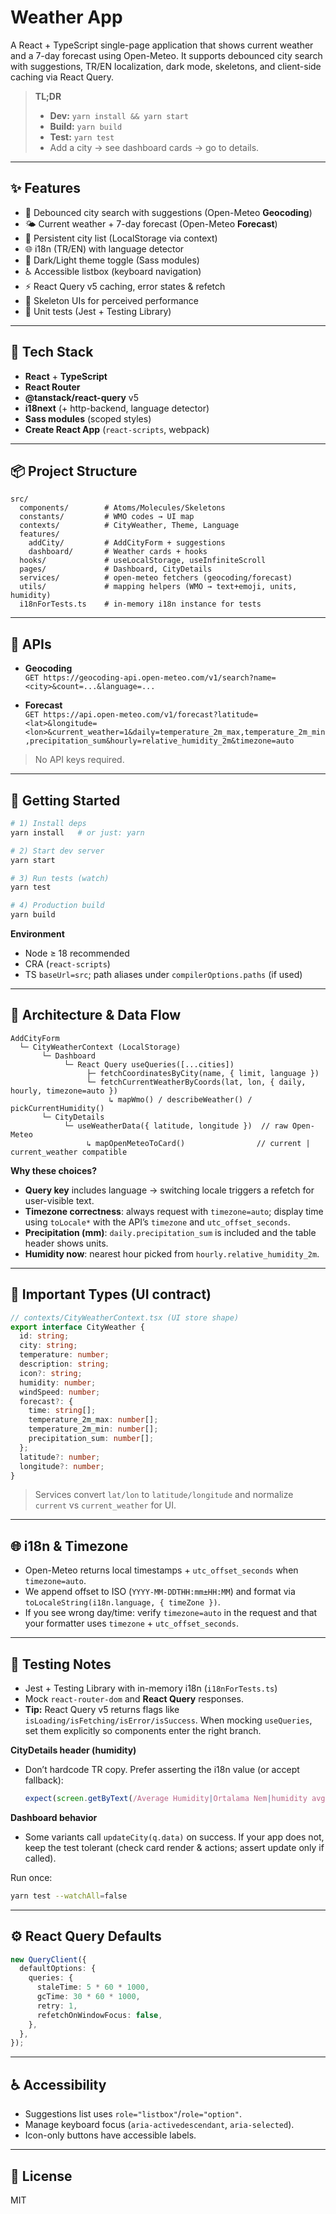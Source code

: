 # Weather App

A React + TypeScript single-page application that shows current weather and a 7-day forecast using Open-Meteo. It supports debounced city search with suggestions, TR/EN localization, dark mode, skeletons, and client-side caching via React Query.

> **TL;DR**
>
> - **Dev:** `yarn install && yarn start`
> - **Build:** `yarn build`
> - **Test:** `yarn test`
> - Add a city → see dashboard cards → go to details.

---

## ✨ Features

- 🔎 Debounced city search with suggestions (Open-Meteo **Geocoding**)
- 🌤️ Current weather + 7-day forecast (Open-Meteo **Forecast**)
- 💾 Persistent city list (LocalStorage via context)
- 🌐 i18n (TR/EN) with language detector
- 🌙 Dark/Light theme toggle (Sass modules)
- ♿ Accessible listbox (keyboard navigation)
- ⚡ React Query v5 caching, error states & refetch
- 🦴 Skeleton UIs for perceived performance
- 🧪 Unit tests (Jest + Testing Library)

---

## 🧱 Tech Stack

- **React** + **TypeScript**
- **React Router**
- **@tanstack/react-query** v5
- **i18next** (+ http-backend, language detector)
- **Sass modules** (scoped styles)
- **Create React App** (`react-scripts`, webpack)

---

## 📦 Project Structure

```
src/
  components/        # Atoms/Molecules/Skeletons
  constants/         # WMO codes → UI map
  contexts/          # CityWeather, Theme, Language
  features/
    addCity/         # AddCityForm + suggestions
    dashboard/       # Weather cards + hooks
  hooks/             # useLocalStorage, useInfiniteScroll
  pages/             # Dashboard, CityDetails
  services/          # open-meteo fetchers (geocoding/forecast)
  utils/             # mapping helpers (WMO → text+emoji, units, humidity)
  i18nForTests.ts    # in-memory i18n instance for tests
```

---

## 🔌 APIs

- **Geocoding**  
  `GET https://geocoding-api.open-meteo.com/v1/search?name=<city>&count=...&language=...`

- **Forecast**  
  `GET https://api.open-meteo.com/v1/forecast?latitude=<lat>&longitude=<lon>&current_weather=1&daily=temperature_2m_max,temperature_2m_min,precipitation_sum&hourly=relative_humidity_2m&timezone=auto`

> No API keys required.

---

## 🚀 Getting Started

```bash
# 1) Install deps
yarn install   # or just: yarn

# 2) Start dev server
yarn start

# 3) Run tests (watch)
yarn test

# 4) Production build
yarn build
```

**Environment**

- Node ≥ 18 recommended
- CRA (`react-scripts`)
- TS `baseUrl=src`; path aliases under `compilerOptions.paths` (if used)

---

## 🧠 Architecture & Data Flow

```
AddCityForm
  └─ CityWeatherContext (LocalStorage)
       └─ Dashboard
            └─ React Query useQueries([...cities])
                 ├─ fetchCoordinatesByCity(name, { limit, language })
                 └─ fetchCurrentWeatherByCoords(lat, lon, { daily, hourly, timezone=auto })
                      ↳ mapWmo() / describeWeather() / pickCurrentHumidity()
       └─ CityDetails
            └─ useWeatherData({ latitude, longitude })  // raw Open-Meteo
                 ↳ mapOpenMeteoToCard()                // current | current_weather compatible
```

**Why these choices?**

- **Query key** includes language → switching locale triggers a refetch for user-visible text.
- **Timezone correctness**: always request with `timezone=auto`; display time using `toLocale*` with the API’s `timezone` and `utc_offset_seconds`.
- **Precipitation (mm)**: `daily.precipitation_sum` is included and the table header shows units.
- **Humidity now**: nearest hour picked from `hourly.relative_humidity_2m`.

---

## 🧩 Important Types (UI contract)

```ts
// contexts/CityWeatherContext.tsx (UI store shape)
export interface CityWeather {
  id: string;
  city: string;
  temperature: number;
  description: string;
  icon?: string;
  humidity: number;
  windSpeed: number;
  forecast?: {
    time: string[];
    temperature_2m_max: number[];
    temperature_2m_min: number[];
    precipitation_sum: number[];
  };
  latitude?: number;
  longitude?: number;
}
```

> Services convert `lat/lon` to `latitude/longitude` and normalize `current` vs `current_weather` for UI.

---

## 🌐 i18n & Timezone

- Open-Meteo returns local timestamps + `utc_offset_seconds` when `timezone=auto`.
- We append offset to ISO (`YYYY-MM-DDTHH:mm±HH:MM`) and format via `toLocaleString(i18n.language, { timeZone })`.
- If you see wrong day/time: verify `timezone=auto` in the request and that your formatter uses `timezone` + `utc_offset_seconds`.

---

## 🧪 Testing Notes

- Jest + Testing Library with in-memory i18n (`i18nForTests.ts`)
- Mock `react-router-dom` and **React Query** responses.
- **Tip:** React Query v5 returns flags like `isLoading/isFetching/isError/isSuccess`. When mocking `useQueries`, set them explicitly so components enter the right branch.

**CityDetails header (humidity)**

- Don’t hardcode TR copy. Prefer asserting the i18n value (or accept fallback):
  ```ts
  expect(screen.getByText(/Average Humidity|Ortalama Nem|humidity avg/i));
  ```

**Dashboard behavior**

- Some variants call `updateCity(q.data)` on success. If your app does not, keep the test tolerant (check card render & actions; assert update only if called).

Run once:

```bash
yarn test --watchAll=false
```

---

## ⚙️ React Query Defaults

```ts
new QueryClient({
  defaultOptions: {
    queries: {
      staleTime: 5 * 60 * 1000,
      gcTime: 30 * 60 * 1000,
      retry: 1,
      refetchOnWindowFocus: false,
    },
  },
});
```

---

## ♿ Accessibility

- Suggestions list uses `role="listbox"`/`role="option"`.
- Manage keyboard focus (`aria-activedescendant`, `aria-selected`).
- Icon-only buttons have accessible labels.

---

## 📄 License

MIT
